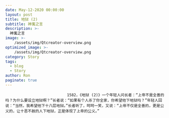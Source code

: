 ```yaml
---
date: May-12-2020 00:00:00
layout: post
title: 地狱 (2)
subtitle: 神寓之言
description: >-
  神寓之言
image: >-
    /assets/img/Qtcreator-overview.png
optimized_image: >-
    /assets/img/Qtcreator-overview.png
category: Story
tags:
  - blog
  - Story
author: Ron
paginate: true
---
```


							　　1582，《地狱 (2)》一个年轻人问长者：“上帝不是全善的吗？为什么要设立地狱啊？”长者说：“如果有个人杀了你全家，你希望他下地狱吗？”年轻人回说：“当然，我希望他下十八层地狱。”长者听了，呵呵一笑，又说：“上帝不仅是全善的，更是公义的，让十恶不赦的人下地狱，正是体现了上帝的公义。”
							
							
						